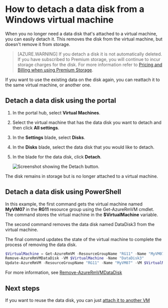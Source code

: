 <properties
    pageTitle="Detach a data disk from a Windows VM | Azure"
    description="Learn to detach a data disk from a virtual machine in Azure using the Resource Manager deployment model."
    services="virtual-machines-windows"
    documentationcenter=""
    author="cynthn"
    manager="timlt"
    editor=""
    tags="azure-service-management" />
<tags
    ms.assetid="13180343-ac49-4a3a-85d8-0ead95e2028c"
    ms.service="virtual-machines-windows"
    ms.workload="infrastructure-services"
    ms.tgt_pltfrm="vm-windows"
    ms.devlang="na"
    ms.topic="article"
    ms.date="09/27/2016"
    wacn.date=""
    ms.author="cynthn" />

# How to detach a data disk from a Windows virtual machine
When you no longer need a data disk that's attached to a virtual machine, you can easily detach it. This removes the disk from the virtual machine, but doesn't remove it from storage. 

> [AZURE.WARNING]
> If you detach a disk it is not automatically deleted. If you have subscribed to Premium storage, you will continue to incur storage charges for the disk. For more information refer to [Pricing and Billing when using Premium Storage](/documentation/articles/storage-premium-storage/#pricing-and-billing). 
> 
> 

If you want to use the existing data on the disk again, you can reattach it to the same virtual machine, or another one.  

## Detach a data disk using the portal
1. In the portal hub, select **Virtual Machines**.
2. Select the virtual machine that has the data disk you want to detach and then click **All settings**.
3. In the **Settings** blade, select **Disks**.
4. In the **Disks** blade, select the data disk that you would like to detach.
5. In the blade for the data disk, click **Detach**.

    ![Screenshot showing the Detach button.](./media/virtual-machines-windows-detach-disk/detach-disk.png)

The disk remains in storage but is no longer attached to a virtual machine.

## Detach a data disk using PowerShell
In this example, the first command gets the virtual machine named **MyVM07** in the **RG11** resource group using the Get-AzureRmVM cmdlet. The command stores the virtual machine in the **$VirtualMachine** variable. 

The second command removes the data disk named DataDisk3 from the virtual machine. 

The final command updates the state of the virtual machine to complete the process of removing the data disk.

```powershell
$VirtualMachine = Get-AzureRmVM -ResourceGroupName "RG11" -Name "MyVM07" 
Remove-AzureRmVMDataDisk -VM $VirtualMachine -Name "DataDisk3"
Update-AzureRmVM -ResourceGroupName "RG11" -Name "MyVM07" -VM $VirtualMachine
```


For more information, see [Remove-AzureRmVMDataDisk](https://msdn.microsoft.com/zh-cn/library/mt603614.aspx)

## Next steps
If you want to reuse the data disk, you can just [attach it to another VM](/documentation/articles/virtual-machines-windows-attach-disk-portal/)

